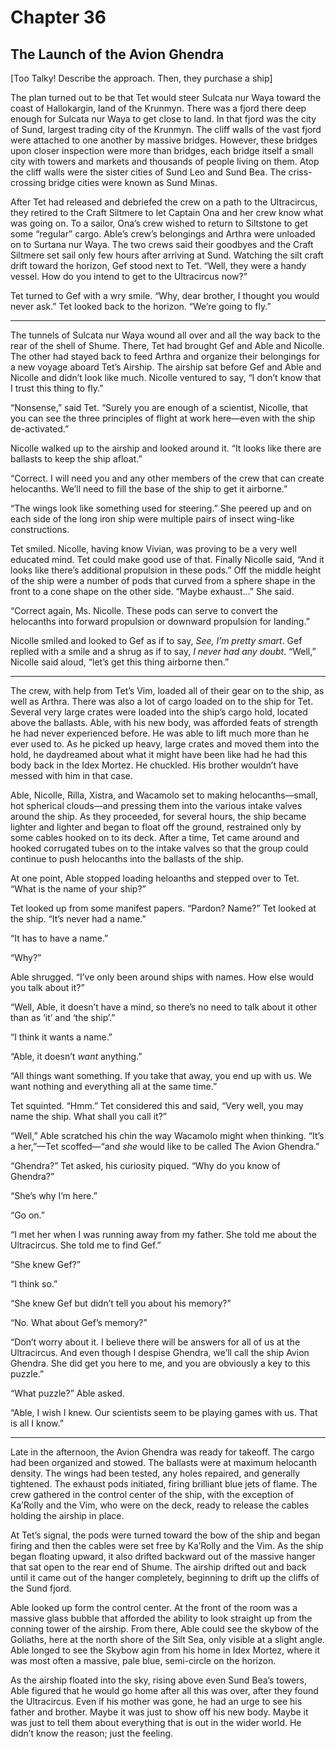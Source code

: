 # Chapter 36

## The Launch of the Avion Ghendra

[Too Talky! Describe the approach. Then, they purchase a ship]

The plan turned out to be that Tet would steer Sulcata nur Waya toward the coast of Hallokargin, land of the Krunmyn. There was a fjord there deep enough for Sulcata nur Waya to get close to land. In that fjord was the city of Sund, largest trading city of the Krunmyn. The cliff walls of the vast fjord were attached to one another by massive bridges. However, these bridges upon closer inspection were more than bridges, each bridge itself a small city with towers and markets and thousands of people living on them. Atop the cliff walls were the sister cities of Sund Leo and Sund Bea. The criss-crossing bridge cities were known as Sund Minas.

After Tet had released and debriefed the crew on a path to the Ultracircus, they retired to the Craft Siltmere to let Captain Ona and her crew know what was going on. To a sailor, Ona’s crew wished to return to Siltstone to get some “regular” cargo. Able’s crew’s belongings and Arthra were unloaded on to Surtana nur Waya. The two crews said their goodbyes and the Craft Siltmere set sail only few hours after arriving at Sund. Watching the silt craft drift toward the horizon, Gef stood next to Tet. “Well, they were a handy vessel. How do you intend to get to the Ultracircus now?”

Tet turned to Gef with a wry smile. “Why, dear brother, I thought you would never ask.” Tet looked back to the horizon. “We’re going to fly.”

* * *

The tunnels of Sulcata nur Waya wound all over and all the way back to the rear of the shell of Shume. There, Tet had brought Gef and Able and Nicolle. The other had stayed back to feed Arthra and organize their belongings for a new voyage aboard Tet’s Airship. The airship sat before Gef and Able and Nicolle and didn’t look like much. Nicolle ventured to say, “I don’t know that I trust this thing to fly.”

“Nonsense,” said Tet. “Surely you are enough of a scientist, Nicolle, that you can see the three principles of flight at work here—even with the ship de-activated.”

Nicolle walked up to the airship and looked around it. “It looks like there are ballasts to keep the ship afloat.”

“Correct. I will need you and any other members of the crew that can create helocanths. We’ll need to fill the base of the ship to get it airborne.”

“The wings look like something used for steering.” She peered up and on each side of the long iron ship were multiple pairs of insect wing-like constructions.

Tet smiled. Nicolle, having know Vivian, was proving to be a very well educated mind. Tet could make good use of that. Finally Nicolle said, “And it looks like there’s additional propulsion in these pods.” Off the middle height of the ship were a number of pods that curved from a sphere shape in the front to a cone shape on the other side. “Maybe exhaust...” She said.

“Correct again, Ms. Nicolle. These pods can serve to convert the helocanths into forward propulsion or downward propulsion for landing.”

Nicolle smiled and looked to Gef as if to say, *See, I’m pretty smart*. Gef replied with a smile and a shrug as if to say, *I never had any doubt*. “Well,” Nicolle said aloud, “let’s get this thing airborne then.”

* * *

The crew, with help from Tet’s Vim, loaded all of their gear on to the ship, as well as Arthra. There was also a lot of cargo loaded on to the ship for Tet. Several very large crates were loaded into the ship’s cargo hold, located above the ballasts. Able, with his new body, was afforded feats of strength he had never experienced before. He was able to lift much more than he ever used to. As he picked up heavy, large crates and moved them into the hold, he daydreamed about what it might have been like had he had this body back in the Idex Mortez. He chuckled. His brother wouldn’t have messed with him in that case.

Able, Nicolle, Rilla, Xistra, and Wacamolo set to making helocanths—small, hot spherical clouds—and pressing them into the various intake valves around the ship. As they proceeded, for several hours, the ship became lighter and lighter and began to float off the ground, restrained only by some cables hooked on to its deck. After a time, Tet came around and hooked corrugated tubes on to the intake valves so that the group could continue to push helocanths into the ballasts of the ship.

At one point, Able stopped loading heloanths and stepped over to Tet. “What is the name of your ship?”

Tet looked up from some manifest papers. “Pardon? Name?” Tet looked at the ship. “It’s never had a name.”

“It has to have a name.”

“Why?”

Able shrugged. “I’ve only been around ships with names. How else would you talk about it?”

“Well, Able, it doesn’t have a mind, so there’s no need to talk about it other than as ‘it’ and ‘the ship’.”

“I think it wants a name.”

“Able, it doesn’t *want* anything.”

“All things want something. If you take that away, you end up with us. We want nothing and everything all at the same time.”

Tet squinted. “Hmm.” Tet considered this and said, “Very well, you may name the ship. What shall you call it?”

“Well,” Able scratched his chin the way Wacamolo might when thinking. “It’s a her,”—Tet scoffed—“and *she* would like to be called The Avion Ghendra.”

“Ghendra?” Tet asked, his curiosity piqued. “Why do you know of Ghendra?”

“She’s why I’m here.”

“Go on.”

“I met her when I was running away from my father. She told me about the Ultracircus. She told me to find Gef.”

“She knew Gef?”

“I think so.”

“She knew Gef but didn’t tell you about his memory?”

“No. What about Gef’s memory?”

“Don’t worry about it. I believe there will be answers for all of us at the Ultracircus. And even though I despise Ghendra, we’ll call the ship Avion Ghendra. She did get you here to me, and you are obviously a key to this puzzle.”

“What puzzle?” Able asked.

“Able, I wish I knew. Our scientists seem to be playing games with us. That is all I know.”

* * *

Late in the afternoon, the Avion Ghendra was ready for takeoff. The cargo had been organized and stowed. The ballasts were at maximum helocanth density. The wings had been tested, any holes repaired, and generally tightened. The exhaust pods initiated, firing brilliant blue jets of flame. The crew gathered in the control center of the ship, with the exception of Ka’Rolly and the Vim, who were on the deck, ready to release the cables holding the airship in place.

At Tet’s signal, the pods were turned toward the bow of the ship and began firing and then the cables were set free by Ka’Rolly and the Vim. As the ship began floating upward, it also drifted backward out of the massive hanger that sat open to the rear end of Shume. The airship drifted out and back until it came out of the hanger completely, beginning to drift up the cliffs of the Sund fjord.

Able looked up form the control center. At the front of the room was a massive glass bubble that afforded the ability to look straight up from the conning tower of the airship. From there, Able could see the skybow of the Goliaths, here at the north shore of the Silt Sea, only visible at a slight angle. Able longed to see the Skybow agin from his home in Idex Mortez, where it was most often a massive, pale blue, semi-circle on the horizon.

As the airship floated into the sky, rising above even Sund Bea’s towers, Able figured that he would go home after all this was over, after they found the Ultracircus. Even if his mother was gone, he had an urge to see his father and brother. Maybe it was just to show off his new body. Maybe it was just to tell them about everything that is out in the wider world. He didn’t know the reason; just the feeling.